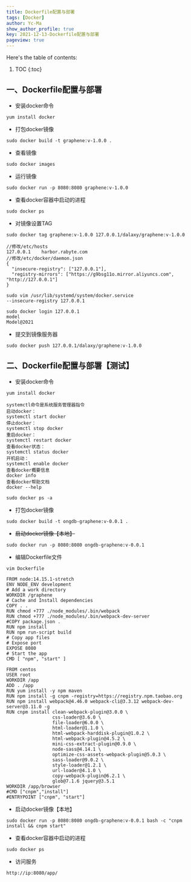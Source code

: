 ```yaml
---
title: Dockerfile配置与部署
tags: [Docker]
author: Yc-Ma
show_author_profile: true
key: 2021-12-13-Dockerfile配置与部署
pageview: true
---
```


Here's the table of contents:
1. TOC
{:toc}

## 一、Dockerfile配置与部署
- 安装docker命令
```
yum install docker
```
- 打包docker镜像
```
sudo docker build -t graphene:v-1.0.0 .
```
- 查看镜像
```
sudo docker images
```
- 运行镜像
```
sudo docker run -p 8080:8080 graphene:v-1.0.0
```
- 查看docker容器中启动的进程
```
sudo docker ps
```
- 对镜像设置TAG
```
sudo docker tag graphene:v-1.0.0 127.0.0.1/dalaxy/graphene:v-1.0.0
```

```
//修改/etc/hosts
127.0.0.1    harbor.rabyte.com
//修改/etc/docker/daemon.json
{
  "insecure-registry": ["127.0.0.1"],
  "registry-mirrors": ["https://g9bsg11o.mirror.aliyuncs.com", "http://127.0.0.1"]
}
```

```
sudo vim /usr/lib/systemd/system/docker.service
--insecure-registry 127.0.0.1
```
```
sudo docker login 127.0.0.1
model
Model@2021
```
- 提交到镜像服务器
```
sudo docker push 127.0.0.1/dalaxy/graphene:v-1.0.0
```

## 二、Dockerfile配置与部署【测试】
- 安装docker命令
```
yum install docker
```
```
systemctl命令是系统服务管理器指令
启动docker：
systemctl start docker
停止docker：
systemctl stop docker
重启docker：
systemctl restart docker
查看docker状态：
systemctl status docker
开机启动：
systemctl enable docker
查看docker概要信息
docker info
查看docker帮助文档
docker ‐‐help
```
```
sudo docker ps -a
```

- 打包docker镜像
```
sudo docker build -t ongdb-graphene:v-0.0.1 .
```
- ~~启动docker镜像【本地】~~
```
sudo docker run -p 8080:8080 ongdb-graphene:v-0.0.1
```
- 编辑Dockerfile文件
```
vim Dockerfile
```

```
FROM node:14.15.1-stretch
ENV NODE_ENV development
# Add a work directory
WORKDIR /graphene
# Cache and Install dependencies
COPY . .
RUN chmod +777 ./node_modules/.bin/webpack
RUN chmod +777 ./node_modules/.bin/webpack-dev-server
#COPY package.json .
RUN npm install
RUN npm run-script build
# Copy app files
# Expose port
EXPOSE 8080
# Start the app
CMD [ "npm", "start" ]
```

```
FROM centos
USER root
WORKDIR /app
ADD . /app
RUN yum install -y npm maven
RUN npm install -g cnpm -registry=https://registry.npm.taobao.org
RUN npm install webpack@4.46.0 webpack-cli@3.3.12 webpack-dev-server@3.11.0 -g
RUN cnpm install clean-webpack-plugin@3.0.0 \
                 css-loader@3.6.0 \
                 file-loader@6.0.0 \
                 html-loader@1.1.0 \
                 html-webpack-harddisk-plugin@1.0.2 \
                 html-webpack-plugin@4.5.2 \
                 mini-css-extract-plugin@0.9.0 \
                 node-sass@4.14.1 \
                 optimize-css-assets-webpack-plugin@5.0.3 \
                 sass-loader@9.0.2 \
                 style-loader@1.2.1 \
                 url-loader@4.1.0 \
                 copy-webpack-plugin@6.2.1 \
                 glob@7.1.6 jquery@3.5.1
WORKDIR /app/browser
#CMD ["cnpm","install"]
#ENTRYPOINT ["cnpm", "start"]
```
- 启动docker镜像【本地】
```
sudo docker run -p 8080:8080 ongdb-graphene:v-0.0.1 bash -c "cnpm install && cnpm start"
```
- 查看docker容器中启动的进程
```
sudo docker ps
```
- 访问服务
```
http://ip:8080/app/
```
